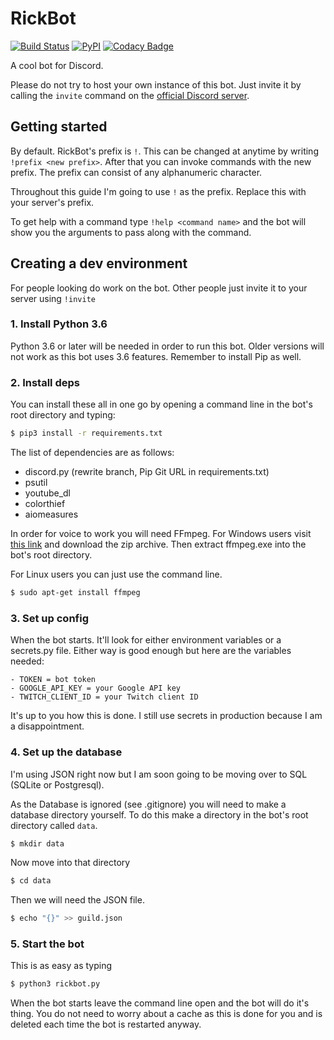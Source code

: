 # RickBot

[![Build Status](https://travis-ci.org/rickbotdiscord/rickbot.svg?branch=master)](https://travis-ci.org/rickbotdiscord/rickbot) [![PyPI](https://img.shields.io/badge/Python-3.6.3-green.svg)](https://www.python.org/downloads/)  [![Codacy Badge](https://api.codacy.com/project/badge/Grade/a0d19fe4283b4288a5146caa5c0891c5)](https://www.codacy.com/app/Euab/rickbot?utm_source=github.com&amp;utm_medium=referral&amp;utm_content=rickbotdiscord/rickbot&amp;utm_campaign=Badge_Grade)

A cool bot for Discord.

Please do not try to host your own instance of this bot. Just invite it by calling the `invite` command on the
[official Discord server](https://discord.gg/TzDbESZ).

## Getting started
By default. RickBot's prefix is `!`. This can be changed at anytime by writing `!prefix <new prefix>`.
After that you can invoke commands with the new prefix.
The prefix can consist of any alphanumeric character.

Throughout this guide I'm going to use `!` as the prefix. Replace this with your server's prefix.

To get help with a command type `!help <command name>` and the bot will show you the arguments to pass along with the command.

## Creating a dev environment

For people looking do work on the bot. Other people just invite it to your server using `!invite`

### 1. Install Python 3.6
Python 3.6 or later will be needed in order to run this bot. Older versions will not work as this bot uses 3.6 features.
Remember to install Pip as well.

### 2. Install deps
You can install these all in one go by opening a command line in the bot's root directory and typing:

```bash
$ pip3 install -r requirements.txt
```

The list of dependencies are as follows:

- discord.py (rewrite branch, Pip Git URL in requirements.txt)
- psutil
- youtube_dl
- colorthief
- aiomeasures

In order for voice to work you will need FFmpeg.
For Windows users visit [this link](https://www.ffmpeg.org)
and download the zip archive. Then extract ffmpeg.exe
into the bot's root directory.

For Linux users you can just use the command line.

```bash
$ sudo apt-get install ffmpeg
```

### 3. Set up config
When the bot starts. It'll look for either environment variables or a secrets.py file.
Either way is good enough but here are the variables needed:

    - TOKEN = bot token
    - GOOGLE_API_KEY = your Google API key
    - TWITCH_CLIENT_ID = your Twitch client ID
   
It's up to you how this is done. I still use secrets in production because I am a disappointment.

### 4. Set up the database
I'm using JSON right now but I am soon going to be moving over to SQL (SQLite or Postgresql).

As the Database is ignored (see .gitignore) you will need to make a database directory yourself.
To do this make a directory in the bot's root directory called `data`.

```bash
$ mkdir data
```

Now move into that directory

```bash
$ cd data
```

Then we will need the JSON file.

```bash
$ echo "{}" >> guild.json
```

### 5. Start the bot
This is as easy as typing
```bash
$ python3 rickbot.py
```

When the bot starts leave the command line open and the bot will do it's thing.
You do not need to worry about a cache as this is done for you and is deleted
each time the bot is restarted anyway.
